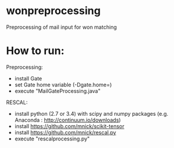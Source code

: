 wonpreprocessing
================
Preprocessing of mail input for won matching


How to run:
============

Preprocessing:
* install Gate
* set Gate home variable (-Dgate.home=<to gate base folder>)
* execute "MailGateProcessing.java"

RESCAL:
* install python (2.7 or 3.4) with scipy and numpy packages (e.g. Anaconda : http://continuum.io/downloads)
* install https://github.com/mnick/scikit-tensor
* install https://github.com/mnick/rescal.py
* execute "rescalprocessing.py"

